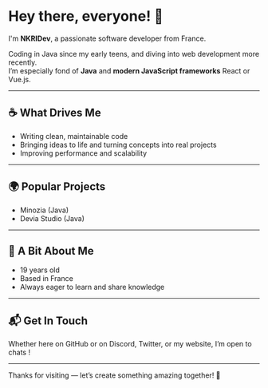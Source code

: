 
# Hey there, everyone! 👋

I'm **NKRIDev**, a passionate software developer from France.

Coding in Java since my early teens, and diving into web development more recently.  
I’m especially fond of **Java** and **modern JavaScript frameworks** React or Vue.js.

---

## ☕ What Drives Me

- Writing clean, maintainable code  
- Bringing ideas to life and turning concepts into real projects
- Improving performance and scalability  

---

## 🌍 Popular Projects

- Minozia (Java)  
- Devia Studio (Java)

---

## 👤 A Bit About Me

- 19 years old  
- Based in France  
- Always eager to learn and share knowledge  

---


## 📬 Get In Touch

Whether here on GitHub or on Discord, Twitter, or my website, I’m open to chats !

---

Thanks for visiting — let’s create something amazing together! 🚀

